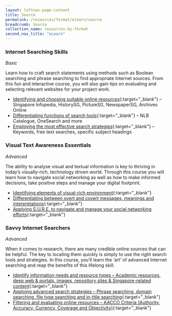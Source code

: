```yaml
---
layout: leftnav-page-content
title: Source
permalink: /resources/format/elearn/source
breadcrumb: Source
collection_name: resources-by-format
second_nav_title: "eLearn"
---
```



### **Internet Searching Skills** 

*Basic*

Learn how to craft search statements using methods such as Boolean searching and phrase searching to find appropriate Internet sources. From this fun and interactive course, you will also gain tips on evaluating and selecting relevant websites for your project work.

- [Identifying and choosing suitable online resources](http://www.nlb.gov.sg/sure/coursewares/ISS/mod1/index.html){:target="_blank"} – Singapore Infopedia, HistorySG, PictureSG, NewspaperSG, Archives Online
- [Differentiating functions of search tools](http://www.nlb.gov.sg/sure/coursewares/ISS/mod2/index.html){:target="_blank"} – NLB Catalogue, OneSearch and more
- [Employing the most effective search strategies](http://www.nlb.gov.sg/sure/coursewares/ISS/mod3/index.html){:target="_blank"} – Keywords, free text searches, specific subject headings

### **Visual Text Awareness Essentials** 

*Advanced*

The ability to analyse visual and textual information is key to thriving in today’s visually-rich, technology driven world. Through this course you will learn how to navigate social networking as well as how to make informed decisions, take positive steps and manage your digital footprint.

- [Identifying elements of visual-rich environment](http://www.nlb.gov.sg/sure/coursewares/VTAWE_topic1/index.html){:target="_blank"} 
- [Differentiating between overt and covert messages, meanings and interpretations](http://www.nlb.gov.sg/sure/coursewares/VTAWE_topic2/index.html){:target="_blank"} 
- [Applying S.U.R.E. to navigate and manage your social networking efforts](http://www.nlb.gov.sg/sure/coursewares/VTAWE_topic3/index.html){:target="_blank"} 

### **Savvy Internet Searchers** 

*Advanced*

When it comes to research, there are many credible online sources that can be helpful. The key to locating them quickly is simply to use the right search tools and strategies. In this course, you’ll learn the ‘art’ of advanced Internet searching and reap the benefits of this lifelong skill.

- [Identify information needs and resource types – Academic resources, deep web & portals, images, repository sites & Singapore-related content](http://www.nlb.gov.sg/sure/coursewares/SIS/mod1/index.html){:target="_blank"} 
- [Applying advanced search strategies – Phrase searching, domain searching, file type searching and in-title searching](http://www.nlb.gov.sg/sure/coursewares/SIS/mod2/index.html){:target="_blank"} 
- [Filtering and evaluating online resources – AACCO Criteria (Authority, Accuracy, Currency, Coverage and Objectivity)](http://www.nlb.gov.sg/sure/coursewares/SIS/mod3/index.html){:target="_blank"} 

